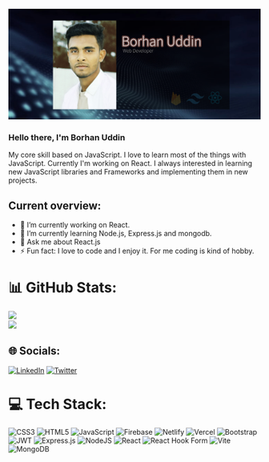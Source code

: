 ![The San Juan Mountains are beautiful!](https://github.com/borhan98/borhan98/blob/main/banner-photo3.png)

### Hello there, I'm Borhan Uddin
<p>My core skill based on JavaScript. I love to learn most of the things with JavaScript. Currently I'm working on React. I always interested in learning new JavaScript libraries and Frameworks and implementing them in new projects.</p>

## Current overview:
- 🔭 I’m currently working on React.
- 🌱 I’m currently learning Node.js, Express.js and mongodb.
- 💬 Ask me about React.js
- ⚡ Fun fact: I love to code and I enjoy it. For me coding is kind of hobby.

# 📊 GitHub Stats:
![](https://github-readme-streak-stats.herokuapp.com/?user=borhan98&theme=algolia&hide_border=true)<br/>
![](https://github-readme-stats.vercel.app/api/top-langs/?username=borhan98&theme=algolia&hide_border=true&include_all_commits=true&count_private=true&layout=compact)

## 🌐 Socials:
[![LinkedIn](https://img.shields.io/badge/LinkedIn-%230077B5.svg?logo=linkedin&logoColor=white)](https://linkedin.com/in/borhan-uddin-58b700254) [![Twitter](https://img.shields.io/badge/Twitter-%231DA1F2.svg?logo=Twitter&logoColor=white)](https://twitter.com/Borhan_uddin98) 

# 💻 Tech Stack:
![CSS3](https://img.shields.io/badge/css3-%231572B6.svg?style=for-the-badge&logo=css3&logoColor=white) ![HTML5](https://img.shields.io/badge/html5-%23E34F26.svg?style=for-the-badge&logo=html5&logoColor=white) ![JavaScript](https://img.shields.io/badge/javascript-%23323330.svg?style=for-the-badge&logo=javascript&logoColor=%23F7DF1E) ![Firebase](https://img.shields.io/badge/firebase-%23039BE5.svg?style=for-the-badge&logo=firebase) ![Netlify](https://img.shields.io/badge/netlify-%23000000.svg?style=for-the-badge&logo=netlify&logoColor=#00C7B7) ![Vercel](https://img.shields.io/badge/vercel-%23000000.svg?style=for-the-badge&logo=vercel&logoColor=white) ![Bootstrap](https://img.shields.io/badge/bootstrap-%238511FA.svg?style=for-the-badge&logo=bootstrap&logoColor=white) ![JWT](https://img.shields.io/badge/JWT-black?style=for-the-badge&logo=JSON%20web%20tokens) ![Express.js](https://img.shields.io/badge/express.js-%23404d59.svg?style=for-the-badge&logo=express&logoColor=%2361DAFB) ![NodeJS](https://img.shields.io/badge/node.js-6DA55F?style=for-the-badge&logo=node.js&logoColor=white) ![React](https://img.shields.io/badge/react-%2320232a.svg?style=for-the-badge&logo=react&logoColor=%2361DAFB) ![React Hook Form](https://img.shields.io/badge/React%20Hook%20Form-%23EC5990.svg?style=for-the-badge&logo=reacthookform&logoColor=white) ![Vite](https://img.shields.io/badge/vite-%23646CFF.svg?style=for-the-badge&logo=vite&logoColor=white) ![MongoDB](https://img.shields.io/badge/MongoDB-%234ea94b.svg?style=for-the-badge&logo=mongodb&logoColor=white)